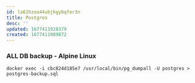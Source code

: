 ```yaml
---
id: la61hzoa44ubjkgybqfer3n
title: Postgres
desc: ''
updated: 1677411928379
created: 1677411909872
---
```


### ALL DB backup - Alpine Linux

`docker exec -i cbc824d185e7 /usr/local/bin/pg_dumpall -U postgres > postgres-backup.sql`
